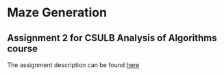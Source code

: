 # Maze Generation
## Assignment 2 for CSULB Analysis of Algorithms course
The assignment description can be found [here](Assignment.pdf)
